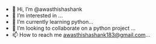 - 👋 Hi, I’m @awasthishashank
- 👀 I’m interested in ...
- 🌱 I’m currently learning  python...
- 💞️ I’m looking to collaborate on a python project ...
- 📫 How to reach me awasthishashank183@gmail.com...

<!---
awasthishashank/awasthishashank is a ✨ special ✨ repository because its `README.md` (this file) appears on your GitHub profile.
You can click the Preview link to take a look at your changes.
--->
